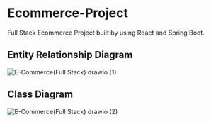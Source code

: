 # Ecommerce-Project
Full Stack Ecommerce Project built by using React and Spring Boot.

## Entity Relationship Diagram 

![E-Commerce(Full Stack) drawio (1)](https://github.com/user-attachments/assets/f4860201-3f1c-466a-a240-810e48c47f66)

## Class Diagram

![E-Commerce(Full Stack) drawio (2)](https://github.com/user-attachments/assets/fd033e19-1f01-406d-87b2-f87c88427990)

